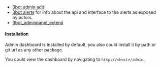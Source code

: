 

- [3bot admin add](sdk__3bot_admins_add.md)
- [3bot alerts](sdk__3bot_alerts_development.md) for info about the api and interface to the alerts as exposed by actors.
- [3bot_adminpanel_extend](sdk__3bot_adminpanel_extend.md)

#### Installation

Admin dashboard is installed by default, you also could install it by path or git url as any other package.

You could view the dashboard by navigating to `http://<host>/admin`.